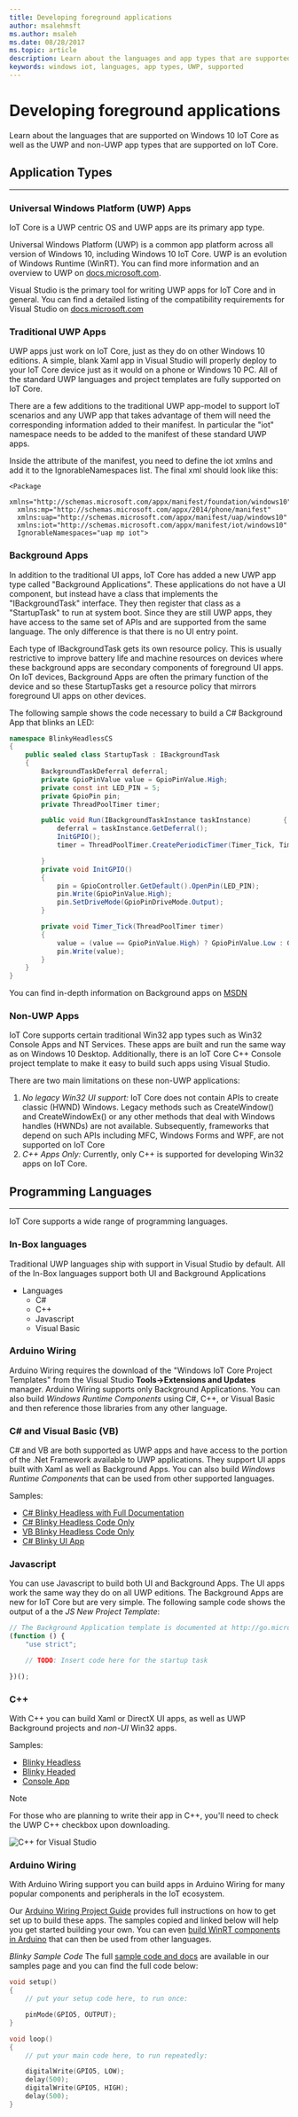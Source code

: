 ```yaml
---
title: Developing foreground applications
author: msalehmsft
ms.author: msaleh
ms.date: 08/28/2017
ms.topic: article
description: Learn about the languages and app types that are supported by IoT Core.
keywords: windows iot, languages, app types, UWP, supported
---
```


# Developing foreground applications
Learn about the languages that are supported on Windows 10 IoT Core as well as the UWP and non-UWP app types that are supported on IoT Core.

## Application Types
___

### Universal Windows Platform (UWP) Apps
IoT Core is a UWP centric OS and UWP apps are its primary app type.

Universal Windows Platform (UWP) is a common app platform across all version of Windows 10, including Windows 10 IoT Core.  UWP is an evolution of Windows Runtime (WinRT). You can find more information and an overview to UWP on [docs.microsoft.com](https://docs.microsoft.com/en-us/windows/uwp/get-started/universal-application-platform-guide).

Visual Studio is the primary tool for writing UWP apps for IoT Core and in general. You can find a detailed listing of the compatibility requirements for Visual Studio on [docs.microsoft.com](https://docs.microsoft.com/en-us/visualstudio/productinfo/vs2017-compatibility-vs)


### Traditional UWP Apps
UWP apps just work on IoT Core, just as they do on other Windows 10 editions. A simple, blank Xaml app in Visual Studio will properly deploy to your IoT Core device just as it would on a phone or Windows 10 PC. All of the standard UWP languages and project templates are fully supported on IoT Core.

There are a few additions to the traditional UWP app-model to support IoT scenarios and any UWP app that takes advantage of them will need the corresponding information added to their manifest. In particular the "iot" namespace needs to be added to the manifest of these standard UWP apps. 

Inside the <Package> attribute of the manifest, you need to define the iot xmlns and add it to the IgnorableNamespaces list. The final xml should look like this: 

```
<Package
  xmlns="http://schemas.microsoft.com/appx/manifest/foundation/windows10"
  xmlns:mp="http://schemas.microsoft.com/appx/2014/phone/manifest"
  xmlns:uap="http://schemas.microsoft.com/appx/manifest/uap/windows10"
  xmlns:iot="http://schemas.microsoft.com/appx/manifest/iot/windows10"
  IgnorableNamespaces="uap mp iot">
```

### Background Apps
In addition to the traditional UI apps, IoT Core has added a new UWP app type called "Background Applications". These applications do not have a UI component, but instead have a class that implements the "IBackgroundTask" interface. They then register that class as a "StartupTask" to run at system boot. Since they are still UWP apps, they have access to the same set of APIs and are supported from the same language. The only difference is that there is no UI entry point.

Each type of IBackgroundTask gets its own resource policy. This is usually restrictive to improve battery life and machine resources on devices where these background apps are secondary components of foreground UI apps. On IoT devices, Background Apps are often the primary function of the device and so these StartupTasks get a resource policy that mirrors foreground UI apps on other devices.

The following sample shows the code necessary to build a C# Background App that blinks an LED:

```C#
namespace BlinkyHeadlessCS
{
    public sealed class StartupTask : IBackgroundTask
    {
        BackgroundTaskDeferral deferral;
        private GpioPinValue value = GpioPinValue.High;
        private const int LED_PIN = 5;
        private GpioPin pin;
        private ThreadPoolTimer timer;

        public void Run(IBackgroundTaskInstance taskInstance)        {
            deferral = taskInstance.GetDeferral();
            InitGPIO();
            timer = ThreadPoolTimer.CreatePeriodicTimer(Timer_Tick, TimeSpan.FromMilliseconds(500));

        }
        private void InitGPIO()
        {
            pin = GpioController.GetDefault().OpenPin(LED_PIN);
            pin.Write(GpioPinValue.High);
            pin.SetDriveMode(GpioPinDriveMode.Output);
        }

        private void Timer_Tick(ThreadPoolTimer timer)
        {
            value = (value == GpioPinValue.High) ? GpioPinValue.Low : GpioPinValue.High;
            pin.Write(value);
        }
    }
}
```

You can find in-depth information on Background apps on [MSDN](https://docs.microsoft.com/windows/iot-core/develop-your-app/backgroundapplications)

### Non-UWP Apps
IoT Core supports certain traditional Win32 app types such as Win32 Console Apps and NT Services. These apps are built and run the same way as on Windows 10 Desktop. Additionally, there is an IoT Core C++ Console project template to make it easy to build such apps using Visual Studio.

There are two main limitations on these non-UWP applications:
1. *No legacy Win32 UI support:* IoT Core does not contain APIs to create classic (HWND) Windows. Legacy methods such as CreateWindow() and CreateWindowEx() or any other methods that deal with Windows handles (HWNDs) are not available. Subsequently, frameworks that depend on such APIs including MFC, Windows Forms and WPF, are not supported on IoT Core
2. *C++ Apps Only:* Currently, only C++ is supported for developing Win32 apps on IoT Core.

## Programming Languages
___

IoT Core supports a wide range of programming languages.

### In-Box languages
Traditional UWP languages ship with support in Visual Studio by default. All of the In-Box languages support both UI and Background Applications
 
* Languages
  * C#
  * C++
  * Javascript
  * Visual Basic

### Arduino Wiring
 Arduino Wiring requires the download of the "Windows IoT Core Project Templates" from the Visual Studio **Tools->Extensions and Updates** manager.  Arduino Wiring supports only Background Applications. You can also build *Windows Runtime Components* using C#, C++, or Visual Basic and then reference those libraries from any other language.

### C# and Visual Basic (VB)
C# and VB are both supported as UWP apps and have access to the portion of the .Net Framework available to UWP applications. They support UI apps built with Xaml as well as Background Apps. You can also build *Windows Runtime Components* that can be used from other supported languages.

Samples:


* [C# Blinky Headless with Full Documentation](https://developer.microsoft.com/en-us/windows/iot/samples/helloblinkybackground)
* [C# Blinky Headless Code Only](https://github.com/ms-iot/samples/tree/develop/HelloBlinkyBackground/CS)
* [VB Blinky Headless Code Only](https://github.com/ms-iot/samples/tree/develop/HelloBlinkyBackground/VB)
* [C# Blinky UI App](https://developer.microsoft.com/en-us/windows/iot/samples/helloblinky)


### Javascript
You can use Javascript to build both UI and Background Apps. The UI apps work the same way they do on all UWP editions. The Background Apps are new for IoT Core but are very simple. The following sample code shows the output of a the *JS New Project Template*:

```javascript
// The Background Application template is documented at http://go.microsoft.com/fwlink/?LinkID=533884&clcid=0x409
(function () {
    "use strict";

    // TODO: Insert code here for the startup task

})();
```

### C++
With C++ you can build Xaml or DirectX UI apps, as well as UWP Background projects and *non-UI* Win32 apps.

Samples:

* [Blinky Headless](https://github.com/ms-iot/samples/tree/develop/HelloBlinkyBackground/CPP)
* [Blinky Headed](https://github.com/ms-iot/samples/tree/develop/HelloBlinky/Cpp)
* [Console App](https://developer.microsoft.com/en-us/windows/iot/samples/memorystatus)

> [!NOTE]
> For those who are planning to write their app in C++, you'll need to check the UWP C++ checkbox upon downloading.

![C++ for Visual Studio](../media/BuildingAppsForIoTCore/VS-CPP.jpg)


### Arduino Wiring
With Arduino Wiring support you can build apps in Arduino Wiring for many popular components and peripherals in the IoT ecosystem.

Our [Arduino Wiring Project Guide](../learn-about-hardware/ArduinoWiringProjectGuide.md) provides full instructions on how to get set up to build these apps. The samples copied and linked below will help you get started building your own.  You can even [build WinRT components in Arduino](https://github.com/ms-iot/samples/tree/develop/ArduinoLibraryBlinky) that can then be used from other languages. 

*Blinky Sample Code*
The full [sample code and docs](https://developer.microsoft.com/en-us/windows/iot/samples/helloblinkybackgroundwiring) are available in our samples page and you can find the full code below:

```C++
void setup()
{
    // put your setup code here, to run once:

    pinMode(GPIO5, OUTPUT);
}

void loop()
{
    // put your main code here, to run repeatedly:

    digitalWrite(GPIO5, LOW);
    delay(500);
    digitalWrite(GPIO5, HIGH);
    delay(500);
}
```

